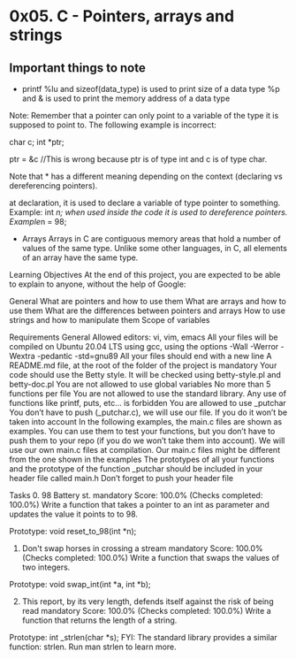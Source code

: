 # 0x05. C - Pointers, arrays and strings

## Important things to note

* printf
%lu and sizeof(data_type) is used to print size of a data type
%p and & is used to print the memory address of a data type

Note: Remember that a pointer can only point to a variable of the type it is supposed to point to. The following example is incorrect:

char c;
int *ptr;

ptr = &c    //This is wrong because ptr is of type int and c is of type char.

Note that * has a different meaning depending on the context (declaring vs dereferencing pointers).

at declaration, it is used to declare a variable of type pointer to something. Example: int *n;
when used inside the code it is used to dereference pointers. Example*n = 98;

* Arrays
Arrays in C are contiguous memory areas that hold a number of values of the same type. Unlike some other languages, in C, all elements of an array have the same type.

Learning Objectives
At the end of this project, you are expected to be able to explain to anyone, without the help of Google:

General
What are pointers and how to use them
What are arrays and how to use them
What are the differences between pointers and arrays
How to use strings and how to manipulate them
Scope of variables

Requirements
General
Allowed editors: vi, vim, emacs
All your files will be compiled on Ubuntu 20.04 LTS using gcc, using the options -Wall -Werror -Wextra -pedantic -std=gnu89
All your files should end with a new line
A README.md file, at the root of the folder of the project is mandatory
Your code should use the Betty style. It will be checked using betty-style.pl and betty-doc.pl
You are not allowed to use global variables
No more than 5 functions per file
You are not allowed to use the standard library. Any use of functions like printf, puts, etc… is forbidden
You are allowed to use _putchar
You don’t have to push (_putchar.c), we will use our file. If you do it won’t be taken into account
In the following examples, the main.c files are shown as examples. You can use them to test your functions, but you don’t have to push them to your repo (if you do we won’t take them into account). We will use our own main.c files at compilation. Our main.c files might be different from the one shown in the examples
The prototypes of all your functions and the prototype of the function _putchar should be included in your header file called main.h
Don’t forget to push your header file

Tasks
0. 98 Battery st.
mandatory
Score: 100.0% (Checks completed: 100.0%)
Write a function that takes a pointer to an int as parameter and updates the value it points to to 98.

Prototype: void reset_to_98(int *n);


1. Don't swap horses in crossing a stream
mandatory
Score: 100.0% (Checks completed: 100.0%)
Write a function that swaps the values of two integers.

Prototype: void swap_int(int *a, int *b);


2. This report, by its very length, defends itself against the risk of being read
mandatory
Score: 100.0% (Checks completed: 100.0%)
Write a function that returns the length of a string.

Prototype: int _strlen(char *s);
FYI: The standard library provides a similar function: strlen. Run man strlen to learn more.
